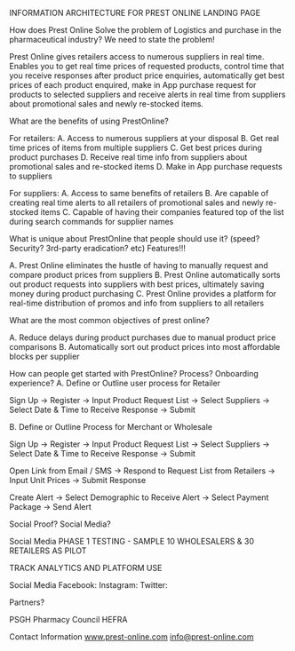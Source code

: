 INFORMATION ARCHITECTURE FOR PREST ONLINE LANDING PAGE


How does Prest Online Solve the problem of Logistics and purchase in the
pharmaceutical industry? We need to state the problem!

Prest Online gives retailers access to numerous suppliers in real time. Enables you to get real time prices of requested products, control time that you receive responses after product price enquiries, automatically get best prices of each product enquired, make in App purchase request for products to selected suppliers and receive alerts in real time from suppliers about promotional sales and newly re-stocked items.


What are the benefits of using PrestOnline?

For retailers:
A. Access to numerous suppliers at your disposal
B. Get real time prices of items from multiple suppliers
C. Get best prices during product purchases
D. Receive real time info from suppliers about promotional sales and re-stocked items
D. Make in App purchase requests to suppliers

For suppliers:
A. Access to same benefits of retailers
B. Are capable of creating real time alerts to all retailers of promotional sales and newly re-stocked items
C. Capable of having their companies featured top of the list during search commands for supplier names


What is unique about PrestOnline that people should use it? (speed? Security?
3rd-party eradication? etc) Features!!!

A. Prest Online eliminates the hustle of having to manually request and compare product prices from suppliers
B. Prest Online automatically sorts out product requests into suppliers with best prices, ultimately saving money during product purchasing
C. Prest Online provides a platform for real-time distribution of promos and info from suppliers to all retailers



What are the most common objectives of prest online?

A. Reduce delays during product purchases due to manual product price comparisons
B. Automatically sort out product prices into most affordable blocks per supplier


How can people get started with PrestOnline? Process? Onboarding
experience?
A. Define or Outline user process for Retailer

Sign Up → Register → Input Product Request List → Select Suppliers → Select Date & Time to Receive Response → Submit 



B. Define or Outline Process for Merchant or Wholesale

Sign Up → Register → Input Product Request List → Select Suppliers → Select Date & Time to Receive Response → Submit 

Open Link from Email / SMS → Respond to Request List from Retailers → Input Unit Prices → Submit Response

Create Alert → Select Demographic to Receive Alert → Select Payment Package → Send Alert



Social Proof? Social Media?

Social Media
PHASE 1 TESTING - SAMPLE 10 WHOLESALERS & 30 RETAILERS AS PILOT

TRACK ANALYTICS AND PLATFORM USE

Social Media
Facebook:
Instagram:
Twitter:


Partners?

PSGH
Pharmacy Council
HEFRA



Contact Information
www.prest-online.com
info@prest-online.com



